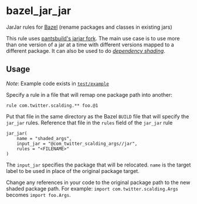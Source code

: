 # bazel_jar_jar

JarJar rules for [Bazel](https://bazel.build/) (rename packages and classes in existing jars)

This rule uses [pantsbuild's jarjar fork](https://github.com/pantsbuild/jarjar).
The main use case is to use more than one version of a jar at a time with different versions mapped to a different package. It can also be used to do [*dependency shading*](https://softwareengineering.stackexchange.com/questions/297276/what-is-a-shaded-java-dependency).


## Usage

_Note_: Example code exists in [`test/example`](/test/example)

Specify a rule in a file that will remap one package path into another:

```
rule com.twitter.scalding.** foo.@1
```

Put that file in the same directory as the Bazel `BUILD` file that will specify the `jar_jar` rules. Reference that file in the `rules` field of the `jar_jar` rule

```
jar_jar(
    name = "shaded_args",
    input_jar = "@com_twitter_scalding_args//jar",
    rules = "<FILENAME>"
)
```

The `input_jar` specifies the package that will be relocated. `name` is the target label to be used in place of the original package target.


Change any references in your code to the original package path to the new shaded package path. For example: `import com.twitter.scalding.Args` becomes `import foo.Args`.
